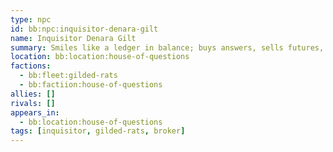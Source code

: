 ```yaml
---
type: npc
id: bb:npc:inquisitor-denara-gilt
name: Inquisitor Denara Gilt
summary: Smiles like a ledger in balance; buys answers, sells futures, never pays twice.
location: bb:location:house-of-questions
factions: 
  - bb:fleet:gilded-rats
  - bb:factiion:house-of-questions
allies: []
rivals: []
appears_in:
  - bb:location:house-of-questions
tags: [inquisitor, gilded-rats, broker]
---
```

